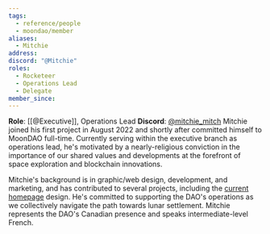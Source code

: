 ```yaml
---
tags:
  - reference/people
  - moondao/member
aliases:
  - Mitchie
address: 
discord: "@Mitchie"
roles:
  - Rocketeer
  - Operations Lead
  - Delegate
member_since:
---
```

**Role**: [[@Executive]], Operations Lead
**Discord**: [@mitchie_mitch](https://discord.com/users/926244811177066558)
Mitchie joined his first project in August 2022 and shortly after committed himself to MoonDAO full-time. Currently serving within the executive branch as operations lead, he's motivated by a nearly-religious conviction in the importance of our shared values and developments at the forefront of space exploration and blockchain innovations. 

Mitchie's background is in graphic/web design, development, and marketing, and has contributed to several projects, including the [current homepage](https://moondao.com/) design. He's committed to supporting the DAO's operations as we collectively navigate the path towards lunar settlement. Mitchie represents the DAO's Canadian presence and speaks intermediate-level French.








